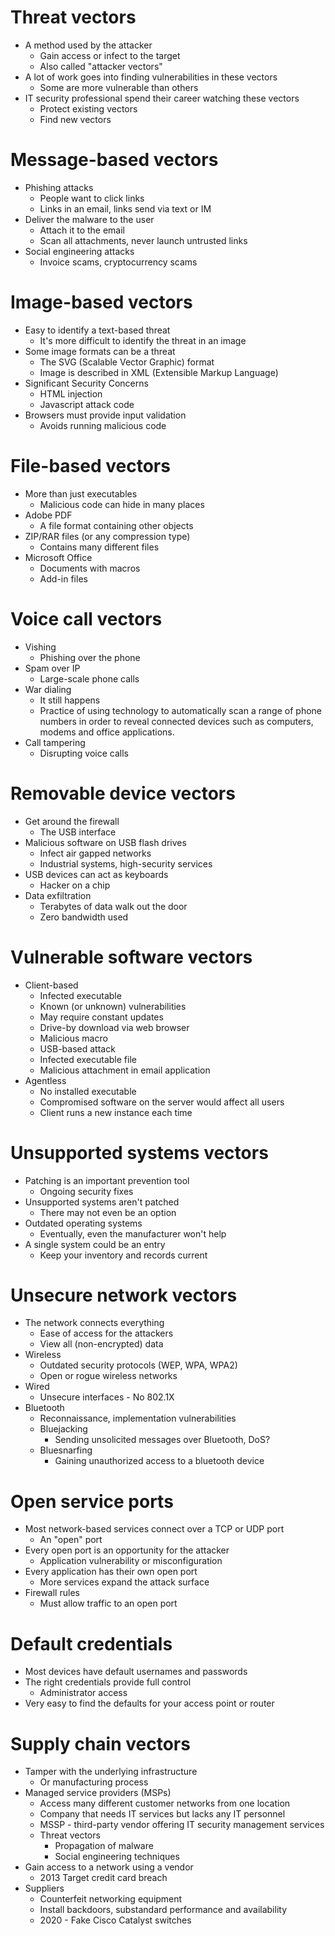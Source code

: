 # Threat vectors
- A method used by the attacker
	- Gain access or infect to the target
	- Also called "attacker vectors"
- A lot of work goes into finding vulnerabilities in these vectors
	- Some are more vulnerable than others
- IT security professional spend their career watching these vectors
	- Protect existing vectors
	- Find new vectors
# Message-based vectors
- Phishing attacks
	- People want to click links
	- Links in an email, links send via text or IM
- Deliver the malware to the user
	- Attach it to the email
	- Scan all attachments, never launch untrusted links
- Social engineering attacks
	- Invoice scams, cryptocurrency scams
# Image-based vectors
- Easy to identify a text-based threat
	- It's more difficult to identify the threat in an image
- Some image formats can be a threat
	- The SVG (Scalable Vector Graphic) format
	- Image is described in XML (Extensible Markup Language)
- Significant Security Concerns
	- HTML injection
	- Javascript attack code
- Browsers must provide input validation
	- Avoids running malicious code
# File-based vectors
- More than just executables
	- Malicious code can hide in many places
- Adobe PDF
	- A file format containing other objects 
- ZIP/RAR files (or any compression type)
	- Contains many different files
- Microsoft Office
	- Documents with macros
	- Add-in files
# Voice call vectors
- Vishing
	- Phishing over the phone
- Spam over IP
	- Large-scale phone calls
- War dialing
	- It still happens
	- Practice of using technology to automatically scan a range of phone numbers in order to reveal connected devices such as computers, modems and office applications.
- Call tampering
	- Disrupting voice calls
# Removable device vectors
- Get around the firewall
	- The USB interface
- Malicious software on USB flash drives
	- Infect air gapped networks
	- Industrial systems, high-security services
- USB devices can act as keyboards
	- Hacker on a chip
- Data exfiltration
	- Terabytes of data walk out the door
	- Zero bandwidth used
# Vulnerable software vectors
- Client-based
	- Infected executable
	- Known (or unknown) vulnerabilities
	- May require constant updates
	- Drive-by download via web browser
	- Malicious macro
	- USB-based attack
	- Infected executable file
	- Malicious attachment in email application
- Agentless
	- No installed executable
	- Compromised software on the server would affect all users
	- Client runs a new instance each time
# Unsupported systems vectors
- Patching is an important prevention tool
	- Ongoing security fixes
- Unsupported systems aren't patched
	- There may not even be an option
- Outdated operating systems
	- Eventually, even the manufacturer won't help
- A single system could be an entry
	- Keep your inventory and records current
# Unsecure network vectors
- The network connects everything
	- Ease of access for the attackers
	- View all (non-encrypted) data
- Wireless
	- Outdated security protocols (WEP, WPA, WPA2)
	- Open or rogue wireless networks
- Wired
	- Unsecure interfaces - No 802.1X
- Bluetooth
	- Reconnaissance, implementation vulnerabilities
	- Bluejacking
		- Sending unsolicited messages over Bluetooth, DoS?
	- Bluesnarfing
		- Gaining unauthorized access to a bluetooth device
# Open service ports
- Most network-based services connect over a TCP or UDP port
	- An "open" port
- Every open port is an opportunity for the attacker
	- Application vulnerability or misconfiguration
- Every application has their own open port
	- More services expand the attack surface 
- Firewall rules
	- Must allow traffic to an open port
# Default credentials
- Most devices have default usernames and passwords
- The right credentials provide full control
	- Administrator access
- Very easy to find the defaults for your access point or router
# Supply chain vectors
- Tamper with the underlying infrastructure
	- Or manufacturing process
- Managed service providers (MSPs)
	- Access many different customer networks from one location
	- Company that needs IT services but lacks any IT personnel
	- MSSP - third-party vendor offering IT security management services
	- Threat vectors
		- Propagation of malware
		- Social engineering techniques
- Gain access to a network using a vendor
	- 2013 Target credit card breach
- Suppliers
	- Counterfeit networking equipment
	- Install backdoors, substandard performance and availability
	- 2020 - Fake Cisco Catalyst switches